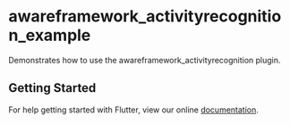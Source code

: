 # awareframework_activityrecognition_example

Demonstrates how to use the awareframework_activityrecognition plugin.

## Getting Started

For help getting started with Flutter, view our online
[documentation](https://flutter.io/).
